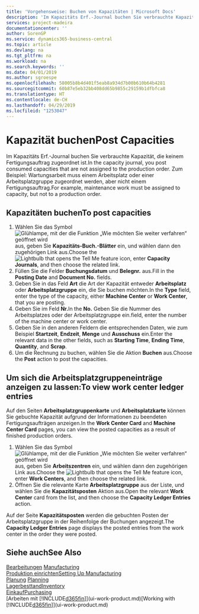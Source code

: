 ```yaml
---
title: 'Vorgehensweise: Buchen von Kapazitäten | Microsoft Docs'
description: 'Im Kapazitäts Erf.-Journal buchen Sie verbrauchte Kapazität, die keinem Fertigungsauftrag zugeordnet ist. Zum Beispiel: Wartungsarbeit muss einem Arbeitsplatz oder einer Arbeitsplatzgruppe zugeordnet werden, aber nicht einem Fertigungsauftrag.'
services: project-madeira
documentationcenter: ''
author: SorenGP
ms.service: dynamics365-business-central
ms.topic: article
ms.devlang: na
ms.tgt_pltfrm: na
ms.workload: na
ms.search.keywords: ''
ms.date: 04/01/2019
ms.author: sgroespe
ms.openlocfilehash: 58005b8b4d401f5eab8a934d7b00b610b64b4281
ms.sourcegitcommit: 60b87e5eb32bb408dd65b9855c29159b1dfbfca8
ms.translationtype: HT
ms.contentlocale: de-CH
ms.lasthandoff: 04/29/2019
ms.locfileid: "1253047"
---
```

# <a name="post-capacities"></a><span data-ttu-id="55b98-104">Kapazität buchen</span><span class="sxs-lookup"><span data-stu-id="55b98-104">Post Capacities</span></span>
<span data-ttu-id="55b98-105">Im Kapazitäts Erf.-Journal buchen Sie verbrauchte Kapazität, die keinem Fertigungsauftrag zugeordnet ist.</span><span class="sxs-lookup"><span data-stu-id="55b98-105">In the capacity journal, you post consumed capacities that are not assigned to the production order.</span></span> <span data-ttu-id="55b98-106">Zum Beispiel: Wartungsarbeit muss einem Arbeitsplatz oder einer Arbeitsplatzgruppe zugeordnet werden, aber nicht einem Fertigungsauftrag.</span><span class="sxs-lookup"><span data-stu-id="55b98-106">For example, maintenance work must be assigned to capacity, but not to a production order.</span></span>  

## <a name="to-post-capacities"></a><span data-ttu-id="55b98-107">Kapazitäten buchen</span><span class="sxs-lookup"><span data-stu-id="55b98-107">To post capacities</span></span>  
1.  <span data-ttu-id="55b98-108">Wählen Sie das Symbol ![Glühlampe, mit der die Funktion „Wie möchten Sie weiter verfahren“ geöffnet wird](media/ui-search/search_small.png "Wie möchten Sie weiter verfahren?") aus, geben Sie **Kapazitäts-Buch.-Blätter** ein, und wählen dann den zugehörigen Link aus.</span><span class="sxs-lookup"><span data-stu-id="55b98-108">Choose the ![Lightbulb that opens the Tell Me feature](media/ui-search/search_small.png "Tell me what you want to do") icon, enter **Capacity Journals**, and then choose the related link.</span></span>  
2.  <span data-ttu-id="55b98-109">Füllen Sie die Felder **Buchungsdatum** und **Belegnr.** aus.</span><span class="sxs-lookup"><span data-stu-id="55b98-109">Fill in the **Posting Date** and **Document No.** fields.</span></span>  
3.  <span data-ttu-id="55b98-110">Geben Sie in das Feld **Art** die Art der Kapazität entweder **Arbeitsplatz** oder **Arbeitsplatzgruppe** ein, die Sie buchen möchten.</span><span class="sxs-lookup"><span data-stu-id="55b98-110">In the **Type** field, enter the type of the capacity, either **Machine Center** or **Work Center**, that you are posting.</span></span>  
4.  <span data-ttu-id="55b98-111">Geben Sie im Feld **Nr.**</span><span class="sxs-lookup"><span data-stu-id="55b98-111">In the **No.**</span></span> <span data-ttu-id="55b98-112">Geben Sie die Nummer des Arbeitsplatzes oder der Arbeitsplatzgruppe ein.</span><span class="sxs-lookup"><span data-stu-id="55b98-112">field, enter the number of the machine center or work center.</span></span>  
5.  <span data-ttu-id="55b98-113">Geben Sie in den anderen Feldern die entsprechenden Daten, wie zum Beispiel **Startzeit**, **Endzeit**, **Menge** und **Ausschuss** ein.</span><span class="sxs-lookup"><span data-stu-id="55b98-113">Enter the relevant data in the other fields, such as **Starting Time**, **Ending Time**, **Quantity**, and **Scrap**.</span></span>  
6.  <span data-ttu-id="55b98-114">Um die Rechnung zu buchen, wählen Sie die Aktion **Buchen** aus.</span><span class="sxs-lookup"><span data-stu-id="55b98-114">Choose the **Post** action to post the capacities.</span></span>  

## <a name="to-view-work-center-ledger-entries"></a><span data-ttu-id="55b98-115">Um sich die Arbeitsplatzgruppeneinträge anzeigen zu lassen:</span><span class="sxs-lookup"><span data-stu-id="55b98-115">To view work center ledger entries</span></span>  
<span data-ttu-id="55b98-116">Auf den Seiten **Arbeitsplatzgruppenkarte** und **Arbeitsplatzkarte** können Sie gebuchte Kapazität aufgrund der Informationen zu beendeten Fertigungsaufträgen anzeigen.</span><span class="sxs-lookup"><span data-stu-id="55b98-116">In the **Work Center Card** and **Machine Center Card** pages, you can view the posted capacities as a result of finished production orders.</span></span>    
1.  <span data-ttu-id="55b98-117">Wählen Sie das Symbol ![Glühlampe, mit der die Funktion „Wie möchten Sie weiter verfahren“ geöffnet wird](media/ui-search/search_small.png "Wie möchten Sie weiter verfahren?") aus, geben Sie **Arbeitszentren** ein, und wählen dann den zugehörigen Link aus.</span><span class="sxs-lookup"><span data-stu-id="55b98-117">Choose the ![Lightbulb that opens the Tell Me feature](media/ui-search/search_small.png "Tell me what you want to do") icon, enter **Work Centers**, and then choose the related link.</span></span>  
2.  <span data-ttu-id="55b98-118">Öffnen Sie die relevante Karte **Arbeitsplatzgruppe** aus der Liste, und wählen Sie die **Kapazitätsposten** Aktion aus.</span><span class="sxs-lookup"><span data-stu-id="55b98-118">Open the relevant **Work Center** card from the list, and then choose the **Capacity Ledger Entries** action.</span></span>  

<span data-ttu-id="55b98-119">Auf der Seite **Kapazitätsposten** werden die gebuchten Posten der Arbeitsplatzgruppe in der Reihenfolge der Buchungen angezeigt.</span><span class="sxs-lookup"><span data-stu-id="55b98-119">The **Capacity Ledger Entries** page displays the posted entries from the work center in the order they were posted.</span></span>   

## <a name="see-also"></a><span data-ttu-id="55b98-120">Siehe auch</span><span class="sxs-lookup"><span data-stu-id="55b98-120">See Also</span></span>  
<span data-ttu-id="55b98-121">[Bearbeitungen](production-manage-manufacturing.md)  </span><span class="sxs-lookup"><span data-stu-id="55b98-121">[Manufacturing](production-manage-manufacturing.md)  </span></span>  
[<span data-ttu-id="55b98-122">Produktion einrichten</span><span class="sxs-lookup"><span data-stu-id="55b98-122">Setting Up Manufacturing</span></span>](production-configure-production-processes.md)  
<span data-ttu-id="55b98-123">[Planung](production-planning.md)    </span><span class="sxs-lookup"><span data-stu-id="55b98-123">[Planning](production-planning.md)    </span></span>  
[<span data-ttu-id="55b98-124">Lagerbesttand</span><span class="sxs-lookup"><span data-stu-id="55b98-124">Inventory</span></span>](inventory-manage-inventory.md)  
[<span data-ttu-id="55b98-125">Einkauf</span><span class="sxs-lookup"><span data-stu-id="55b98-125">Purchasing</span></span>](purchasing-manage-purchasing.md)  
<span data-ttu-id="55b98-126">[Arbeiten mit [!INCLUDE[d365fin](includes/d365fin_md.md)]](ui-work-product.md)</span><span class="sxs-lookup"><span data-stu-id="55b98-126">[Working with [!INCLUDE[d365fin](includes/d365fin_md.md)]](ui-work-product.md)</span></span>
